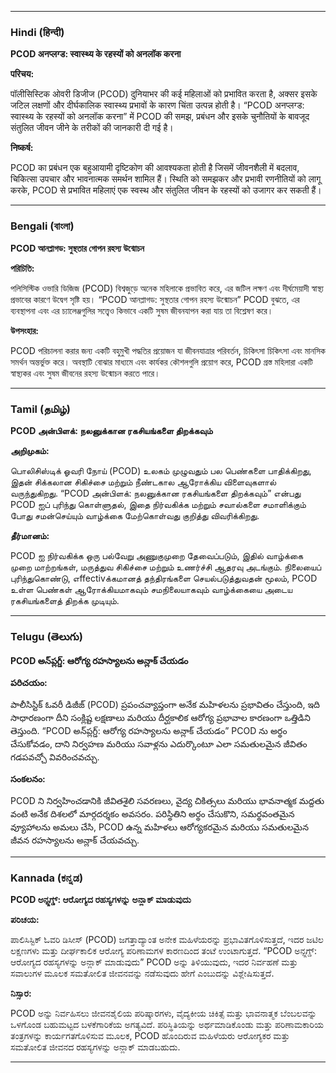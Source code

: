 
---

### Hindi (हिन्दी)

**PCOD अनप्लग्ड: स्वास्थ्य के रहस्यों को अनलॉक करना**

**परिचय:**

पॉलीसिस्टिक ओवरी डिजीज (PCOD) दुनियाभर की कई महिलाओं को प्रभावित करता है, अक्सर इसके जटिल लक्षणों और दीर्घकालिक स्वास्थ्य प्रभावों के कारण चिंता उत्पन्न होती है। “PCOD अनप्लग्ड: स्वास्थ्य के रहस्यों को अनलॉक करना” में PCOD की समझ, प्रबंधन और इसके चुनौतियों के बावजूद संतुलित जीवन जीने के तरीकों की जानकारी दी गई है।

**निष्कर्ष:**

PCOD का प्रबंधन एक बहुआयामी दृष्टिकोण की आवश्यकता होती है जिसमें जीवनशैली में बदलाव, चिकित्सा उपचार और भावनात्मक समर्थन शामिल हैं। स्थिति को समझकर और प्रभावी रणनीतियों को लागू करके, PCOD से प्रभावित महिलाएं एक स्वस्थ और संतुलित जीवन के रहस्यों को उजागर कर सकती हैं।

---

### Bengali (বাংলা)

**PCOD আনপ্লাগড: সুস্থতার গোপন রহস্য উন্মোচন**

**পরিচিতি:**

পলিসিস্টিক ওভারি ডিজিজ (PCOD) বিশ্বজুড়ে অনেক মহিলাকে প্রভাবিত করে, এর জটিল লক্ষণ এবং দীর্ঘমেয়াদী স্বাস্থ্য প্রভাবের কারণে উদ্বেগ সৃষ্টি হয়। “PCOD আনপ্লাগড: সুস্থতার গোপন রহস্য উন্মোচন” PCOD বুঝতে, এর ব্যবস্থাপনা এবং এর চ্যালেঞ্জগুলির সত্ত্বেও কিভাবে একটি সুষম জীবনযাপন করা যায় তা বিশ্লেষণ করে।

**উপসংহার:**

PCOD পরিচালনা করার জন্য একটি বহুমুখী পদ্ধতির প্রয়োজন যা জীবনযাত্রার পরিবর্তন, চিকিৎসা চিকিৎসা এবং মানসিক সমর্থন অন্তর্ভুক্ত করে। অবস্থাটি বোঝার মাধ্যমে এবং কার্যকর কৌশলগুলি প্রয়োগ করে, PCOD গ্রস্ত মহিলারা একটি স্বাস্থ্যকর এবং সুষম জীবনের রহস্য উন্মোচন করতে পারে।

---

### Tamil (தமிழ்)

**PCOD அன்பிளக்: நலனுக்கான ரகசியங்களை திறக்கவும்**

**அறிமுகம்:**

பொலிசிஸ்டிக் ஓவரி நோய் (PCOD) உலகம் முழுவதும் பல பெண்களை பாதிக்கிறது, இதன் சிக்கலான சிகிச்சை மற்றும் நீண்டகால ஆரோக்கிய விளைவுகளால் வருந்துகிறது. “PCOD அன்பிளக்: நலனுக்கான ரகசியங்களை திறக்கவும்” என்பது PCOD ஐப் புரிந்து கொள்ளுதல், இதை நிர்வகிக்க மற்றும் சவால்களை சமாளிக்கும் போது சமன்செய்யும் வாழ்க்கை மேற்கொள்வது குறித்து விவரிக்கிறது.

**தீர்மானம்:**

PCOD ஐ நிர்வகிக்க ஒரு பல்வேறு அணுகுமுறை தேவைப்படும், இதில் வாழ்க்கை முறை மாற்றங்கள், மருத்துவ சிகிச்சை மற்றும் உணர்ச்சி ஆதரவு அடங்கும். நிலையைப் புரிந்துகொண்டு, எffectivக்கமானத் தந்திரங்களை செயல்படுத்துவதன் மூலம், PCOD உள்ள பெண்கள் ஆரோக்கியமாகவும் சமநிலையாகவும் வாழ்க்கையை அடைய ரகசியங்களைத் திறக்க முடியும்.

---

### Telugu (తెలుగు)

**PCOD అన్‌ప్లగ్డ్: ఆరోగ్య రహస్యాలను అన్లాక్ చేయడం**

**పరిచయం:**

పాలీసిస్టిక్ ఓవరీ డిజీజ్ (PCOD) ప్రపంచవ్యాప్తంగా అనేక మహిళలను ప్రభావితం చేస్తుంది, ఇది సాధారణంగా దీని సంక్లిష్ట లక్షణాలు మరియు దీర్ఘకాలిక ఆరోగ్య ప్రభావాల కారణంగా ఒత్తిడిని తెస్తుంది. “PCOD అన్‌ప్లగ్డ్: ఆరోగ్య రహస్యాలను అన్లాక్ చేయడం” PCOD ను అర్థం చేసుకోవడం, దాని నిర్వహణ మరియు సవాళ్లను ఎదుర్కొంటూ ఎలా సమతులమైన జీవితం గడపవచ్చో వివరించవచ్చు.

**సంకలనం:**

PCOD ని నిర్వహించడానికి జీవితశైలి సవరణలు, వైద్య చికిత్సలు మరియు భావనాత్మక మద్దతు వంటి అనేక దిశలలో మార్గదర్శకం అవసరం. పరిస్థితిని అర్థం చేసుకొని, సమర్థవంతమైన వ్యూహాలను అమలు చేసి, PCOD ఉన్న మహిళలు ఆరోగ్యకరమైన మరియు సమతులమైన జీవన రహస్యాలను అన్లాక్ చేయవచ్చు.

---

### Kannada (ಕನ್ನಡ)

**PCOD ಅನ್ಪ್ಲಗ್ಡ್: ಆರೋಗ್ಯದ ರಹಸ್ಯಗಳನ್ನು ಅನ್ಲಾಕ್ ಮಾಡುವುದು**

**ಪರಿಚಯ:**

ಪಾಲಿಸಿಸ್ಟಿಕ್ ಓವರಿ ಡಿಸೀಸ್ (PCOD) ಜಗತ್ತಾದ್ಯಾಂತ ಅನೇಕ ಮಹಿಳೆಯರನ್ನು ಪ್ರಭಾವಿತಗೊಳಿಸುತ್ತದೆ, ಇದರ ಜಟಿಲ ಲಕ್ಷಣಗಳು ಮತ್ತು ದೀರ್ಘಕಾಲಿಕ ಆರೋಗ್ಯ ಪರಿಣಾಮಗಳ ಕಾರಣದಿಂದ ತಂಟೆ ಉಂಟಾಗುತ್ತದೆ. “PCOD ಅನ್ಪ್ಲಗ್ಡ್: ಆರೋಗ್ಯದ ರಹಸ್ಯಗಳನ್ನು ಅನ್ಲಾಕ್ ಮಾಡುವುದು” PCOD ಅನ್ನು ತಿಳಿಯುವುದು, ಇದರ ನಿರ್ವಹಣೆ ಮತ್ತು ಸವಾಲುಗಳ ಮೂಲಕ ಸಮತೋಲಿತ ಜೀವನವನ್ನು ನಡೆಸುವುದು ಹೇಗೆ ಎಂಬುದನ್ನು ವಿಶ್ಲೇಷಿಸುತ್ತದೆ.

**ನಿಸ್ಸಾರ:**

PCOD ಅನ್ನು ನಿರ್ವಹಿಸಲು ಜೀವನಶೈಲಿಯ ಪರಿಷ್ಕಾರಗಳು, ವೈದ್ಯಕೀಯ ಚಿಕಿತ್ಸೆ ಮತ್ತು ಭಾವನಾತ್ಮಕ ಬೆಂಬಲವನ್ನು ಒಳಗೊಂಡ ಬಹುಮಟ್ಟದ ಬಳಕೆಗಾರಿಕೆಯ ಅಗತ್ಯವಿದೆ. ಪರಿಸ್ಥಿತಿಯನ್ನು ಅರ್ಥಮಾಡಿಕೊಂಡು ಮತ್ತು ಪರಿಣಾಮಕಾರಿಯ ತಂತ್ರಗಳನ್ನು ಕಾರ್ಯಗತಗೊಳಿಸುವ ಮೂಲಕ, PCOD ಹೊಂದಿರುವ ಮಹಿಳೆಯರು ಆರೋಗ್ಯಕರ ಮತ್ತು ಸಮತೋಲಿತ ಜೀವನದ ರಹಸ್ಯಗಳನ್ನು ಅನ್ಲಾಕ್ ಮಾಡಬಹುದು.

---

